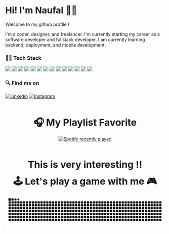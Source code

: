 # Hi! I'm Naufal 🐳👋

Welcome to my github profile !

I'm a coder, designer, and freelancer. I'm currently starting my career as a software developer and fullstack developer. I am currently learning backend, deployment, and mobile development.

### 🧑‍💻 Tech Stack

<img src="https://img.shields.io/badge/JavaScript-323330?style=for-the-badge&logo=javascript&logoColor=F7DF1E" /> <img src="https://img.shields.io/badge/PHP-777BB4?style=for-the-badge&logo=php&logoColor=white" /> <img src="https://img.shields.io/badge/React_Native-20232A?style=for-the-badge&logo=react&logoColor=61DAFB" /> <img src="https://img.shields.io/badge/React-20232A?style=for-the-badge&logo=react&logoColor=61DAFB" /> <img src="https://img.shields.io/badge/Laravel-FF2D20?style=for-the-badge&logo=laravel&logoColor=white" /> <img src="https://img.shields.io/badge/Spring_Boot-6DB33F?style=for-the-badge&logo=spring-boot&logoColor=white" /> <img src="https://img.shields.io/badge/Docker-2CA5E0?style=for-the-badge&logo=docker&logoColor=white" /> <img src="https://img.shields.io/badge/HTML5-E34F26?style=for-the-badge&logo=html5&logoColor=white" /> <img src="https://img.shields.io/badge/MongoDB-4EA94B?style=for-the-badge&logo=mongodb&logoColor=white" /> <img src="https://img.shields.io/badge/MySQL-005C84?style=for-the-badge&logo=mysql&logoColor=white" /> <img src="https://img.shields.io/badge/PostgreSQL-316192?style=for-the-badge&logo=postgresql&logoColor=white" /> <img src="https://img.shields.io/badge/Redux-593D88?style=for-the-badge&logo=redux&logoColor=white" /> <img src="https://img.shields.io/badge/Jest-C21325?style=for-the-badge&logo=jest&logoColor=white" /> <img src="https://img.shields.io/badge/Vue%20js-35495E?style=for-the-badge&logo=vuedotjs&logoColor=4FC08D" />

### 🔍 Find me on

<a href="https://www.linkedin.com/in/naufalzaulkarim/" target="_blank"><img alt="Linkedin" src="https://img.shields.io/badge/LinkedIn-0077B5?style=for-the-badge&logo=linkedin&logoColor=white" /></a> <a href="https://www.instagram.com/naufalzaul/" target="_blank"><img alt="Instagram" src="https://img.shields.io/badge/Instagram-E4405F?style=for-the-badge&logo=instagram&logoColor=white" /></a>

###

<br clear="both">

<div align="center">

**<span style="font-size:30px;">🎧 My Playlist Favorite</span>**

</div>

<div align="center">
  <a href="https://open.spotify.com/user/315r5l4grgjshoyym5wlo43qnr7e">
    <img src="https://spotify-recently-played-readme.vercel.app/api?user=315r5l4grgjshoyym5wlo43qnr7e&count=2&unique=true" alt="Spotify recently played"  />
  </a>
</div>

###

<br clear="both">

<div align="center">

**<span style="font-size:30px;">This is very interesting !!</span>**

</div>

<div align="center">

**<span style="font-size:30px;">🕹️ Let's play a game with me 🎮</span>**

</div>

<img src="https://raw.githubusercontent.com/naufalzaul/naufalzaul/output/snake.svg" alt="Snake animation" />

###
